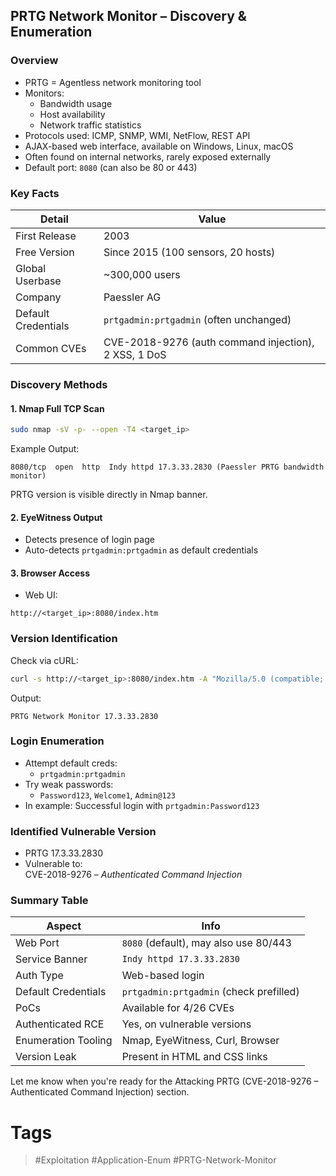 ## PRTG Network Monitor – Discovery & Enumeration
### Overview

- PRTG = Agentless network monitoring tool    
- Monitors:
    - Bandwidth usage
    - Host availability
    - Network traffic statistics
- Protocols used: ICMP, SNMP, WMI, NetFlow, REST API
- AJAX-based web interface, available on Windows, Linux, macOS
- Often found on internal networks, rarely exposed externally
- Default port: `8080` (can also be 80 or 443)    
### Key Facts

| Detail              | Value                                                |
| ------------------- | ---------------------------------------------------- |
| First Release       | 2003                                                 |
| Free Version        | Since 2015 (100 sensors, 20 hosts)                   |
| Global Userbase     | ~300,000 users                                       |
| Company             | Paessler AG                                          |
| Default Credentials | `prtgadmin:prtgadmin` (often unchanged)              |
| Common CVEs         | CVE-2018-9276 (auth command injection), 2 XSS, 1 DoS |
### Discovery Methods

#### 1. Nmap Full TCP Scan

```bash
sudo nmap -sV -p- --open -T4 <target_ip>
```

Example Output:

```
8080/tcp  open  http  Indy httpd 17.3.33.2830 (Paessler PRTG bandwidth monitor)
```

PRTG version is visible directly in Nmap banner.

#### 2. EyeWitness Output

- Detects presence of login page    
- Auto-detects `prtgadmin:prtgadmin` as default credentials
#### 3. Browser Access

- Web UI:

```
http://<target_ip>:8080/index.htm
```
### Version Identification

Check via cURL:

```bash
curl -s http://<target_ip>:8080/index.htm -A "Mozilla/5.0 (compatible; MSIE 7.01; Windows NT 5.0)" | grep version
```

Output:

```
PRTG Network Monitor 17.3.33.2830
```
### Login Enumeration

- Attempt default creds:    
    - `prtgadmin:prtgadmin`
- Try weak passwords:    
    - `Password123`, `Welcome1`, `Admin@123`
- In example: Successful login with `prtgadmin:Password123`
### Identified Vulnerable Version

- PRTG 17.3.33.2830    
- Vulnerable to:  
    CVE-2018-9276 – _Authenticated Command Injection_
### Summary Table

| Aspect              | Info                                    |
| ------------------- | --------------------------------------- |
| Web Port            | `8080` (default), may also use 80/443   |
| Service Banner      | `Indy httpd 17.3.33.2830`               |
| Auth Type           | Web-based login                         |
| Default Credentials | `prtgadmin:prtgadmin` (check prefilled) |
| PoCs                | Available for 4/26 CVEs                 |
| Authenticated RCE   | Yes, on vulnerable versions             |
| Enumeration Tooling | Nmap, EyeWitness, Curl, Browser         |
| Version Leak        | Present in HTML and CSS links           |
Let me know when you're ready for the Attacking PRTG (CVE-2018-9276 – Authenticated Command Injection) section.
# Tags
> #Exploitation #Application-Enum #PRTG-Network-Monitor